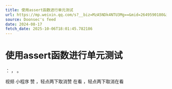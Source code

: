 ```yaml
---
title: 使用assert函数进行单元测试
url: https://mp.weixin.qq.com/s?__biz=MzA5NDk4NTU3Mg==&mid=2649590180&idx=2&sn=63ef7678f80d6a11e3b458912b7a3366
source: Doonsec's feed
date: 2024-08-17
fetch_date: 2025-10-06T18:01:45.782186
---
```


# 使用assert函数进行单元测试

：
，
。

视频
小程序
赞
，轻点两下取消赞
在看
，轻点两下取消在看